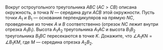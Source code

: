 Вокруг остроугольного треугольника $ABC$ ($AC>CB$) описана окружность, а точка  $N$ — середина дуги $ACB$ этой окружности. Пусть точки $A_1$ и $B_1$ — основания перпендикуляров на прямую $NC$, проведенные из точек $A$ и $B$ соответственно (отрезок $NC$ лежит внутри отрезка $A_1B_1$). Высота $A_1A_2$ треугольника $A_1AC$ и высота $B_1B_2$ треугольника $B_1BC$ пересекаются в точке $K$. Докажите, что $\angle A_1KN=\angle B_1KM$, где $M$ — середина отрезка $A_2B_2$.
